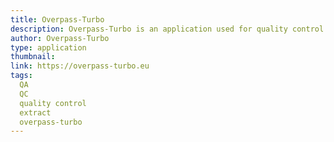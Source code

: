 ```yaml
---
title: Overpass-Turbo
description: Overpass-Turbo is an application used for quality control as well as to extract small amounts of data from OSM. For documentation, see the OSM wiki (https://wiki.openstreetmap.org)
author: Overpass-Turbo
type: application
thumbnail:
link: https://overpass-turbo.eu
tags:
  QA
  QC
  quality control
  extract
  overpass-turbo
---
```

